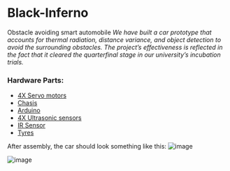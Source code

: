 # Black-Inferno
Obstacle avoiding smart automobile
<i>We have built a car prototype that accounts for thermal radiation, distance variance, and object detection to avoid the surrounding obstacles. The project’s effectiveness is reflected in the fact that it cleared the quarterfinal stage in our university’s incubation trials.</i>

### Hardware Parts:

- [4X Servo motors](https://www.amazon.in/Techwiz-Helicopter-Airplane-Robotics-Project/dp/B099X8D7VG/ref=sr_1_8?crid=XZ44XIBMY9NS&keywords=servo+motors&qid=1699490605&sprefix=servo+motot%2Caps%2C238&sr=8-8)
- [Chasis](https://www.amazon.in/INVENTO-Wheel-Metal-Chassis-130x105x45mm/dp/B0844MJ31B/ref=sr_1_31?crid=2EZLALOLAXVRW&keywords=chasis+car&qid=1699490929&sprefix=cases+ca%2Caps%2C304&sr=8-31)
- [Arduino](https://www.amazon.in/roboCraze-Arduino-Development-Board-cable/dp/B07G4C4D8F/ref=sr_1_5?crid=1UYQV7QOI0F9J&keywords=arduino&qid=1699490982&sprefix=arduin%2Caps%2C309&sr=8-5)
- [4X Ultrasonic sensors](https://www.amazon.in/Scriptronics-HC-SR04-Ultrasonic-Distance-MEGA2560/dp/B08K5XN46G/ref=sr_1_7?crid=2LO60NX4XPK2U&keywords=ultrasonic+sensor+for+arduino+uno&qid=1699491020&sprefix=ultrasonic+sensor+%2Caps%2C218&sr=8-7)
- [IR Sensor](https://www.amazon.in/Robotbanao-Infrared-Obstacle-Avoidance-Sensor/dp/B09H48S43B/ref=sr_1_1_sspa?crid=1A2ZO0GFHWVW1&keywords=IR+sensor&qid=1699491090&sprefix=ir+senso%2Caps%2C195&sr=8-1-spons&sp_csd=d2lkZ2V0TmFtZT1zcF9hdGY&psc=1)
- [Tyres](https://www.amazon.in/Robocraze-Chassis-Plastic-Deceleration-Arduino/dp/B077T1K2NZ/ref=sr_1_2?crid=3BTNZUV4VZUSC&keywords=tyres+chassis+car+projects&qid=1699491118&sprefix=tyres+chasis+car+projec%2Caps%2C207&sr=8-2)

After assembly, the car should look something like this:
![image](https://github.com/meghsat/Black-Inferno/assets/46103704/e19e0d06-bafb-412d-a197-24ba58f4bcd8)

![image](https://github.com/meghsat/Black-Inferno/assets/46103704/a0edea80-4a6b-446b-8ae7-a1a1ace7feab)
